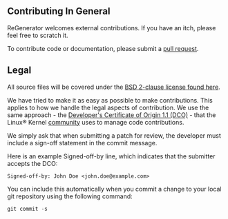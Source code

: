 ## Contributing In General
ReGenerator welcomes external contributions. If you have an itch, please feel free to scratch it.

To contribute code or documentation, please submit a [pull request](https://github.com/ibm/regenerator/pulls).

## Legal

All source files will be covered under the [BSD 2-clause license found here](https://github.com/ibm/regenerator/blob/main/LICENSE).

We have tried to make it as easy as possible to make contributions. This applies to how we handle the legal aspects of contribution. We use the same approach - the [Developer's Certificate of Origin 1.1 (DCO)](https://github.com/hyperledger/fabric/blob/master/docs/source/DCO1.1.txt) - that the Linux® Kernel [community](https://elinux.org/Developer_Certificate_Of_Origin) uses to manage code contributions.

We simply ask that when submitting a patch for review, the developer must include a sign-off statement in the commit message.

Here is an example Signed-off-by line, which indicates that the submitter accepts the DCO:

```
Signed-off-by: John Doe <john.doe@example.com>
```

You can include this automatically when you commit a change to your local git repository using the following command:

```
git commit -s
```
